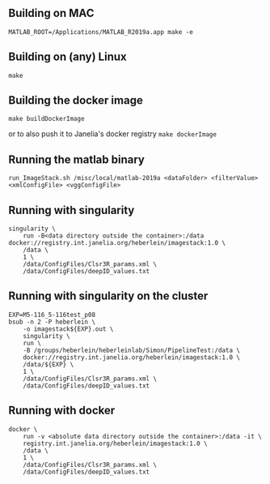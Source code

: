## Building on MAC

`MATLAB_ROOT=/Applications/MATLAB_R2019a.app make -e`

## Building on (any) Linux

`make`

## Building the docker image

`make buildDockerImage`

or to also push it to Janelia's docker registry
`make dockerImage`

## Running the matlab binary

```
run_ImageStack.sh /misc/local/matlab-2019a <dataFolder> <filterValue> <xmlConfigFile> <vggConfigFile>
```

## Running with singularity

```
singularity \
    run -B<data directory outside the container>:/data docker://registry.int.janelia.org/heberlein/imagestack:1.0 \
    /data \
    1 \
    /data/ConfigFiles/Clsr3R_params.xml \
    /data/ConfigFiles/deepID_values.txt
```

## Running with singularity on the cluster
```
EXP=M5-116_5-116test_p08
bsub -n 2 -P heberlein \
    -o imagestack${EXP}.out \
    singularity \
    run \
    -B /groups/heberlein/heberleinlab/Simon/PipelineTest:/data \
    docker://registry.int.janelia.org/heberlein/imagestack:1.0 \
    /data/${EXP} \
    1 \
    /data/ConfigFiles/Clsr3R_params.xml \
    /data/ConfigFiles/deepID_values.txt
```

## Running with docker

```
docker \
    run -v <absolute data directory outside the container>:/data -it \
    registry.int.janelia.org/heberlein/imagestack:1.0 \
    /data \
    1 \
    /data/ConfigFiles/Clsr3R_params.xml \
    /data/ConfigFiles/deepID_values.txt
```

